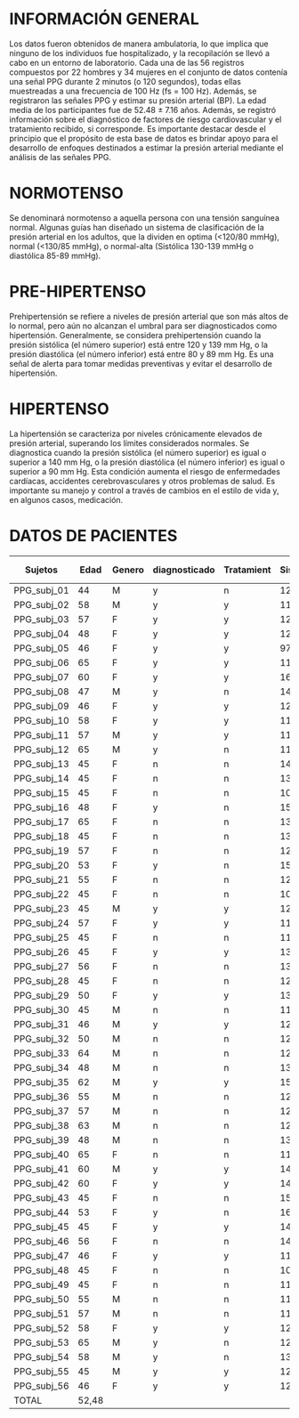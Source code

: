 # INFORMACIÓN GENERAL
Los datos fueron obtenidos de manera ambulatoria, lo que implica que ninguno de los individuos fue hospitalizado, y la recopilación se llevó a cabo en un entorno de laboratorio. Cada una de las 56 registros compuestos por 22 hombres y 34 mujeres en el conjunto de datos contenía una señal PPG durante 2 minutos (o 120 segundos), todas ellas muestreadas a una frecuencia de 100 Hz (fs = 100 Hz). Además, se registraron las señales PPG y estimar su presión arterial (BP). La edad media de los participantes fue de 52.48 ± 7.16 años. Además, se registró información sobre el diagnóstico de factores de riesgo cardiovascular y el tratamiento recibido, si corresponde. Es importante destacar desde el principio que el propósito de esta base de datos es brindar apoyo para el desarrollo de enfoques destinados a estimar la presión arterial mediante el análisis de las señales PPG.


# NORMOTENSO
Se denominará normotenso a aquella persona con una tensión sanguínea normal. Algunas guías han diseñado un sistema de clasificación de la presión arterial en los adultos, que la dividen en optima (<120/80 mmHg), normal (<130/85 mmHg), o normal-alta (Sistólica 130-139 mmHg o diastólica 85-89 mmHg).

# PRE-HIPERTENSO
Prehipertensión se refiere a niveles de presión arterial que son más altos de lo normal, pero aún no alcanzan el umbral para ser diagnosticados como hipertensión. Generalmente, se considera prehipertensión cuando la presión sistólica (el número superior) está entre 120 y 139 mm Hg, o la presión diastólica (el número inferior) está entre 80 y 89 mm Hg. Es una señal de alerta para tomar medidas preventivas y evitar el desarrollo de hipertensión.

# HIPERTENSO
La hipertensión se caracteriza por niveles crónicamente elevados de presión arterial, superando los límites considerados normales. Se diagnostica cuando la presión sistólica (el número superior) es igual o superior a 140 mm Hg, o la presión diastólica (el número inferior) es igual o superior a 90 mm Hg. Esta condición aumenta el riesgo de enfermedades cardíacas, accidentes cerebrovasculares y otros problemas de salud. Es importante su manejo y control a través de cambios en el estilo de vida y, en algunos casos, medicación.

# DATOS DE PACIENTES

| Sujetos     | Edad|	Genero | diagnosticado	| Tratamient|	SistolicoBP|	DiastolicoBP |	Frec. Card |	JNC	| AHA |
|-------------|-----|--------|----------------|-----------|------------|---------------|-------------|------|-----|
| PPG_subj_01 |	44  |   M    |	   y          |     n	    |     124    |	    83       | 	    76     |	E   |	 H  |
| PPG_subj_02	| 58	|   M    |	   y          |	    y     |   	115    |    	75       |	    84     |	N   |	 N  |
| PPG_subj_03	| 57	|   F	   |     y	        |     y	    |     121	   |      72	     |      56	   |  E	  |  E  |
| PPG_subj_04	| 48	|   F	   |     y	        |     y	    |     125	   |      75	     |      73	   |  E	  |  E  |
| PPG_subj_05	| 46	|   F	   |     y	        |     y	    |      97	   |      64	     |      86	   |  N	  |  N  |
| PPG_subj_06	| 65	|   F	   |     y	        |     y	    |     119	   |      57	     |      85	   |  N	  |  N  |
| PPG_subj_07	| 60	|   F	   |     y	        |     y	    |     161	   |      94	     |      68	   |  H 	|  H  |
| PPG_subj_08	| 47	|   M	   |     y	        |     n	    |     148	   |      96	     |      58	   |  H	  |  H  |
| PPG_subj_09	| 46	|   F	   |     y	        |     y	    |     122	   |      74	     |      62	   |  E	  |  E  |
| PPG_subj_10	| 58	|   F	   |     y	        |     y	    |     114	   |      71	     |      75	   |  N	  |  N  |
| PPG_subj_11	| 57	|   M	   |     y	        |     y	    |     112  	 |      72	     |      75	   |  N	  |  N  |
| PPG_subj_12	| 65	|   M	   |     y	        |     n	    |     111	   |      70	     |      75	   |  N	  |  N  |
| PPG_subj_13	| 45	|   F	   |     n	        |     n	    |     144	   |      87	     |      65	   |  H	  |  H  |
| PPG_subj_14	| 45	|   F	   |     n	        |     n	    |     130	   |      90	     |      88	   |  H	  |  H  |
| PPG_subj_15	| 45	|   F	   |     n	        |     n	    |     103	   |      65	     |      97	   |  N	  |  N  |
| PPG_subj_16	| 48	|   F	   |     y	        |     n	    |     152	   |     109     	 |     100 	   |  H	  |  H  |
| PPG_subj_17	| 65	|   F	   |     n          |   	n    	|     133  	 |      81       |	    77     |  E	  |  H  |
| PPG_subj_18 |	45	|   F  	 |     n	        |     n	    |     135  	 |      90    	 |      84	   |  H	  |  H  |
| PPG_subj_19	| 57	|   F	   |     n	        |     n	    |     120    |      68       |     	58	   |  N	  |  E  |
| PPG_subj_20	| 53	|   F	   |     y	        |     n	    |     154 	 |      93	     |      62     |	H  	|  H  |
| PPG_subj_21 |	55	|   F	   |     n	        |     n	    |     125    |	    84       |     	62     |  E	  |  H  |
| PPG_subj_22 |	45	|   F	   |     n	        |     n	    |     106	   |      60	     |      53	   |  N	  |  N  |
| PPG_subj_23 |	45	|   M	   |     y	        |     y	    |     127  	 |      82	     |      71     |  E	  |  H  |
| PPG_subj_24 |	57	|   F	   |     y	        |     y	    |     110	   |      60	     |      78	   |  N	  |  N  |
| PPG_subj_25	| 45	|   F 	 |     n	        |     n	    |     115	   |      60	     |      72	   |  N	  |  N  |
| PPG_subj_26	| 45	|   F	   |     y	        |     y	    |     137	   |      90	     |      69	   |  H	  |  H  |
| PPG_subj_27	| 56	|   F	   |     n	        |     n	    |     135  	 |      97	     |      69	   |  H	  |  H  |
| PPG_subj_28	| 45	|   F	   |     n	        |     n	    |     120	   |      78	     |      70	   |  N 	|  E  |
| PPG_subj_29	| 50	|   F	   |     y	        |     y	    |     135	   |      83	     |      76	   |  E   |	 H  |
| PPG_subj_30	| 45	|   M	   |     n	        |     n	    |     111	   |      78	     |      72	   |  N	  |  N  |
| PPG_subj_31	| 46	|   M	   |     y	        |     y	    |     129 	 |      82	     |      72	   |  E	  |  H  |
| PPG_subj_32	| 50	|   M	   |     n	        |     n	    |     129	   |      79	     |      68	   |  E	  |  E  |
| PPG_subj_33 |	64	|   M	   |     n	        |     n	    |     125	   |      75	     |      78	   |  E	  |  E  | 
| PPG_subj_34	| 48	|   M	   |     n	        |     n	    |     130	   |      87	     |      80	   |  E  	|  H  |
| PPG_subj_35	| 62	|   M	   |     y	        |     y	    |     153 	 |      88	     |      84	   |  H  	|  H  |
| PPG_subj_36	| 55	|   M	   |     n	        |     n	    |     122	   |      72	     |      81	   |  E	  |  E  |
| PPG_subj_37	| 57	|   M	   |     n	        |     n 	  |     127	   |      80	     |      83	   |  E 	|  H  |
| PPG_subj_38	| 63	|   M	   |     n	        |     n  	  |     121	   |      87	     |      68	   |  E	  |  H  |
| PPG_subj_39	| 48	|   M	   |     n	        |     n	    |     132	   |      83	     |      90	   |  E	  |  H  |
| PPG_subj_40	| 65	|   F	   |     n	        |     n	    |     116    |	    79       |	   106	   |  N	  |  N  |
| PPG_subj_41	| 60	|   M	   |     y	        |     y	    |     140	   |      91	     |      54	   |  H	  |  H  |
| PPG_subj_42	| 60	|   F	   |     y	        |     y	    |     144	   |      86	     |      68	   |  H	  |  H  |
| PPG_subj_43	| 45	|   F	   |     n	        |     n	    |     154 	 |      96	     |      65	   |  H  	|  H  | 
| PPG_subj_44	| 53	|   F	   |     y	        |     n	    |     164	   |      93	     |      62	   |  H	  |  H  |
| PPG_subj_45	| 45	|   F	   |     y	        |     y	    |     142 	 |      90	     |      69	   |  H	  |  H  | 
| PPG_subj_46	| 56	|   F	   |     n	        |     n   	|     145	   |      90	     |      69	   |  H	  |  H  |
| PPG_subj_47	| 46	|   F	   |     y	        |     y	    |     118	   |      75	     |      86	   |  N	  |  N  |
| PPG_subj_48	| 45	|   F	   |     n	        |     n	    |     107	   |      68	     |      97	   |  N	  |  N  |
| PPG_subj_49	| 45	|   F	   |     n	        |     n	    |     118	   |      62	     |      72	   |  N	  |  N  |
| PPG_subj_50	| 55	|   M	   |     n	        |     n	    |     119 	 |      74	     |      81	   |  N	  |  N  |
| PPG_subj_51	| 57	|   M	   |     n	        |     n	    |     114	   |      75	     |      83	   |  N   |	 N  |
| PPG_subj_52	| 58	|   F	   |     y	        |     y	    |     128	   |      72	     |      75	   |  E	  |  E  |
| PPG_subj_53	| 65	|   M	   |     y	        |     n	    |     121	   |      75	     |      75	   |  E	  |  E  |
| PPG_subj_54	| 58	|   M    |     y	        |     n	    |     134	   |      85	     |      76	   |  E	  |  H  |
| PPG_subj_55	| 45	|   M	   |     y	        |     y	    |     128	   |      83	     |      71	   |  E  	|  H  |
| PPG_subj_56	| 46	|   F	   |     y	        |     y	    |     128	   |      89	     |      78	   |  E	  |  H  |
|    TOTAL    |  52,48 | 
